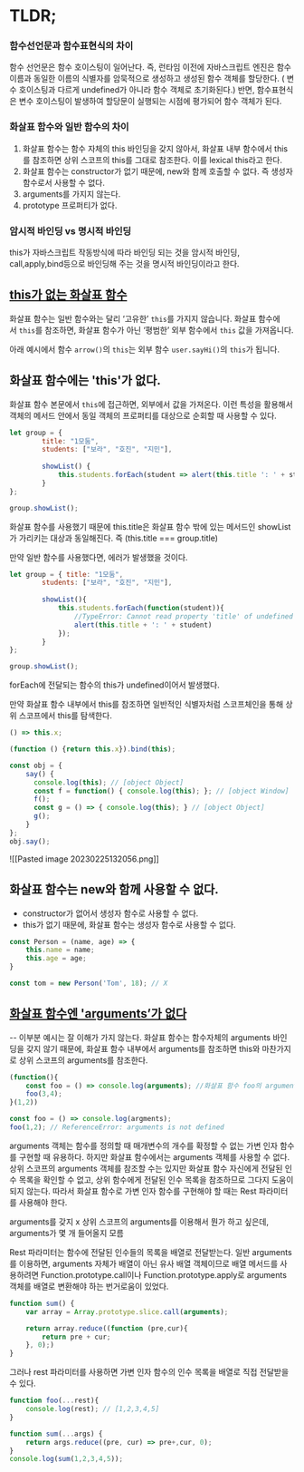 # TLDR;

### 함수선언문과 함수표현식의 차이
함수 선언문은 함수 호이스팅이 일어난다. 즉, 런타임 이전에 자바스크립트 엔진은 함수 이름과 동일한 이름의 식별자를 암묵적으로 생성하고 생성된 함수 객체를 할당한다. ( 변수 호이스팅과 다르게 undefined가 아니라 함수 객체로 초기화된다.)
반면, 함수표현식은 변수 호이스팅이 발생하여 할당문이 실행되는 시점에 평가되어 함수 객체가 된다.

### 화살표 함수와 일반 함수의 차이
1. 화살표 함수는 함수 자체의 this 바인딩을 갖지 않아서, 화살표 내부 함수에서 this를 참조하면 상위 스코프의 this를 그대로 참조한다. 이를 lexical this라고 한다. 
2. 화살표 함수는 constructor가 없기 때문에, new와 함께 호출할 수 없다. 즉 생성자 함수로서 사용할 수 없다. 
3. arguments를 가지지 않는다.
4. prototype 프로퍼티가 없다.

### 암시적 바인딩 vs 명시적 바인딩
this가 자바스크립트 작동방식에 따라 바인딩 되는 것을 암시적 바인딩, call,apply,bind등으로 바인딩해 주는 것을 명시적 바인딩이라고 한다.

## [this가 없는 화살표 함수](https://ko.javascript.info/object-methods#ref-1080)

화살표 함수는 일반 함수와는 달리 ‘고유한’ `this`를 가지지 않습니다. 화살표 함수에서 `this`를 참조하면, 화살표 함수가 아닌 ‘평범한’ 외부 함수에서 `this` 값을 가져옵니다.

아래 예시에서 함수 `arrow()`의 `this`는 외부 함수 `user.sayHi()`의 `this`가 됩니다.


## 화살표 함수에는 'this'가 없다.
화살표 함수 본문에서 `this`에 접근하면, 외부에서 값을 가져온다. 이런 특성을 활용해서 객체의 메서드 안에서 동일 객체의 프로퍼티를 대상으로 순회할 때 사용할 수 있다.

```js
let group = { 
		title: "1모둠", 
		students: ["보라", "호진", "지민"], 
		
		showList() {
			this.students.forEach(student => alert(this.title ': ' + student));
		}
};

group.showList();
```


화살표 함수를 사용했기 때문에 this.title은 화살표 함수 밖에 있는 메서드인 showList가 가리키는 대상과 동일해진다. 즉 (this.title === group.title)

만약 일반 함수를 사용했다면, 에러가 발생했을 것이다.

```js
let group = { title: "1모둠", 
		students: ["보라", "호진", "지민"], 
		
		showList(){
			this.students.forEach(function(student)){
				//TypeError: Cannot read property 'title' of undefined
				alert(this.title + ': ' + student)
			});
		}
};

group.showList();
```

forEach에 전달되는 함수의 this가 undefined이어서 발생했다.

만약 화살표 함수 내부에서 this를 참조하면 일반적인 식별자처럼 스코프체인을 통해 상위 스코프에서 this를 탐색한다. 
```js
() => this.x;

(function () {return this.x}).bind(this);
```

```javascript
const obj = {
	say() {
      console.log(this); // [object Object]
      const f = function() { console.log(this); }; // [object Window]
      f();
      const g = () => { console.log(this); } // [object Object]
      g();
    }
};
obj.say();
```
![[Pasted image 20230225132056.png]]


## 화살표 함수는 new와 함께 사용할 수 없다.
- constructor가 없어서 생성자 함수로 사용할 수 없다.
- this가 없기 때문에, 화살표 함수는 생성자 함수로 사용할 수 없다.
```js
const Person = (name, age) => {
    this.name = name;
    this.age = age;
}

const tom = new Person('Tom', 18); // X
```

## [화살표 함수엔 'arguments’가 없다](https://ko.javascript.info/arrow-functions#ref-496)
-- 이부분 예시는 잘 이해가 가지 않는다.
화살표 함수는 함수자체의 arguments 바인딩을 갖지 않기 때문에, 화살표 함수 내부에서 arguments를 참조하면 this와 마찬가지로 상위 스코프의 arguments를 참조한다.
```js
(function(){
	const foo = () => console.log(arguments); //화살표 함수 foo의 arguments는 상위 스코프인 즉시실행함수의 arguments를 가리킨다. (1, 2를 가리킴)
	foo(3,4);
}(1,2))

const foo = () => console.log(argments);
foo(1,2); // ReferenceError: arguments is not defined
```

arguments 객체는 함수를 정의할 때 매개변수의 개수를 확정할 수 없는 가변 인자 함수를 구현할 때 유용하다. 하지만 화살표 함수에서는 arguments 객체를 사용할 수 없다. 상위 스코프의 arguments 객체를 참조할 수는 있지만 화살표 함수 자신에게 전달된 인수 목록을 확인할 수 없고, 상위 함수에게 전달된 인수 목록을 참조하므로 그다지 도움이 되지 않는다. 따라서 화살표 함수로 가변 인자 함수를 구현해야 할 때는 Rest 파라미터를 사용해야 한다. 

arguments를 갖지 x
상위 스코프의 arguments를 이용해서 뭔가 하고 싶은데, arguments가 몇 개 들어올지 모름

Rest 파라미터는 함수에 전달된 인수들의 목록을 배열로 전달받는다. 일반 arguments를 이용하면, arguments 자체가 배열이 아닌 유사 배열 객체이므로 배열 메서드를 사용하려면 Function.prototype.call이나 Function.prototype.apply로 arguments 객체를 배열로 변환해야 하는 번거로움이 있었다.
```js
function sum() {
	var array = Array.prototype.slice.call(arguments);

	return array.reduce((function (pre,cur){
		return pre + cur;
	}, 0);)
}
```

그러나 rest 파라미터를 사용하면 가변 인자 함수의 인수 목록을 배열로 직접 전달받을 수 있다.
```js
function foo(...rest){
	console.log(rest); // [1,2,3,4,5]
}
```

```js
function sum(...args) {
	return args.reduce((pre, cur) => pre+,cur, 0);
}
console.log(sum(1,2,3,4,5));
```

